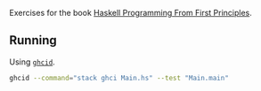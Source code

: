 Exercises for the book [Haskell Programming From First Principles](http://haskellbook.com/).

## Running

Using [`ghcid`](https://www.parsonsmatt.org/2018/05/19/ghcid_for_the_win.html).

```bash
ghcid --command="stack ghci Main.hs" --test "Main.main"
```
